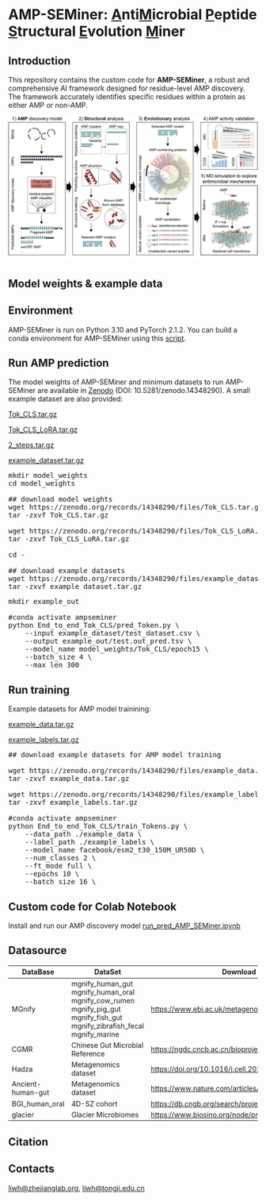 # AMP-SEMiner: <u>A</u>nti<u>M</u>icrobial <u>P</u>eptide <u>S</u>tructural <u>E</u>volution <u>M</u>iner

## Introduction

This repository contains the custom code for **AMP-SEMiner**, a robust and comprehensive AI framework designed for residue-level AMP discovery. The framework accurately identifies specific residues within a protein as either AMP or non-AMP.

![Schematic diagram of the AMP-SEMiner framework](Figure_1.png)

## Model weights & example data


## Environment
AMP-SEMiner is run on Python 3.10 and PyTorch 2.1.2. You can build a conda environment for AMP-SEMiner using this [script](https://github.com/zjlab-BioGene/AMP-SEMiner/blob/main/scripts/env_install.sh).

## Run AMP prediction

The model weights of AMP-SEMiner and minimum datasets to run AMP-SEMiner are available in [Zenodo](https://zenodo.org/records/14348290) (DOI: 10.5281/zenodo.14348290). A small example dataset are also provided:

[Tok_CLS.tar.gz](https://zenodo.org/records/14348290/files/Tok_CLS.tar.gz)

[Tok_CLS_LoRA.tar.gz](https://zenodo.org/records/14348290/files/Tok_CLS_LoRA.tar.gz)

[2_steps.tar.gz](https://zenodo.org/records/14348290/files/2_steps.tar.gz)

[example_dataset.tar.gz](https://zenodo.org/records/14348290/files/example_dataset.tar.gz)

<pre>
mkdir model_weights
cd model_weights

## download model weights
wget https://zenodo.org/records/14348290/files/Tok_CLS.tar.gz
tar -zxvf Tok_CLS.tar.gz

wget https://zenodo.org/records/14348290/files/Tok_CLS_LoRA.tar.gz
tar -zxvf Tok_CLS_LoRA.tar.gz

cd -

## download example datasets
wget https://zenodo.org/records/14348290/files/example_dataset.tar.gz
tar -zxvf example_dataset.tar.gz
</pre>

<pre>
mkdir example_out

#conda activate ampseminer
python End_to_end_Tok_CLS/pred_Token.py \
    --input example_dataset/test_dataset.csv \
    --output example_out/test.out_pred.tsv \
    --model_name model_weights/Tok_CLS/epoch15 \
    --batch_size 4 \
    --max_len 300
</pre>

## Run training

Example datasets for AMP model trainining:

[example_data.tar.gz](https://zenodo.org/records/14348290/files/example_data.tar.gz)

[example_labels.tar.gz](https://zenodo.org/records/14348290/files/example_labels.tar.gz)

<pre>
## download example datasets for AMP model training

wget https://zenodo.org/records/14348290/files/example_data.tar.gz
tar -zxvf example_data.tar.gz

wget https://zenodo.org/records/14348290/files/example_labels.tar.gz
tar -zxvf example_labels.tar.gz

#conda activate ampseminer
python End_to_end_Tok_CLS/train_Tokens.py \
    --data_path ./example_data \
    --label_path ./example_labels \
    --model_name facebook/esm2_t30_150M_UR50D \
    --num_classes 2 \
    --ft_mode full \
    --epochs 10 \
    --batch_size 16 \
</pre>

## Custom code for Colab Notebook

Install and run our AMP discovery model [run_pred_AMP_SEMiner.ipynb](https://colab.research.google.com/drive/1-O8U7M6UTtSaMQqm3sX7ZOtkUCVEmmLt?usp=sharing)

## Datasource

| DataBase | DataSet | Download URL |
| - | - | - |
| MGnify | mgnify_human_gut<br>mgnify_human_oral<br>mgnify_cow_rumen<br>mgnify_pig_gut<br>mgnify_fish_gut<br>mgnify_zibrafish_fecal<br>mgnify_marine | https://www.ebi.ac.uk/metagenomics/browse/genomes |
| CGMR | Chinese Gut Microbial Reference | https://ngdc.cncb.ac.cn/bioproject/browse/PRJCA017330 |
| Hadza | Metagenomics dataset | https://doi.org/10.1016/j.cell.2023.05.046 |
| Ancient-human-gut | Metagenomics dataset | https://www.nature.com/articles/s41586-021-03532-0 |
| BGI_human_oral | 4D-SZ cohort | https://db.cngb.org/search/project/CNP0000687 |
| glacier | Glacier Microbiomes | https://www.biosino.org/node/project/detail/OEP003083 |

## Citation

## Contacts

liwh@zhejianglab.org, liwh@tongji.edu.cn